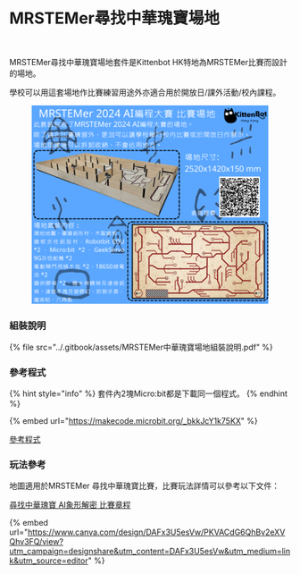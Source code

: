 # MRSTEMer尋找中華瑰寶場地

<figure><img src="https://files.gitbook.com/v0/b/gitbook-x-prod.appspot.com/o/spaces%2FQ7Xcf6dLkRoOcOS021iT%2Fuploads%2Fke2x3V5leaL28zh0L5Ff%2F%E5%A0%B4%E5%9C%B01.png?alt=media&#x26;token=234b8649-bda5-4f43-9d6d-0ae2539ec359" alt=""><figcaption></figcaption></figure>

MRSTEMer尋找中華瑰寶場地套件是Kittenbot HK特地為MRSTEMer比賽而設計的場地。

學校可以用這套場地作比賽練習用途外亦適合用於開放日/課外活動/校內課程。

<figure><img src="../.gitbook/assets/MRSTEMer 2024 尋找中華瑰寶AI編程大賽 比賽場地.png" alt=""><figcaption></figcaption></figure>

### 組裝說明

{% file src="../.gitbook/assets/MRSTEMer中華瑰寶場地組裝說明.pdf" %}

### 參考程式

{% hint style="info" %}
套件內2塊Micro:bit都是下載同一個程式。
{% endhint %}

{% embed url="https://makecode.microbit.org/_bkkJcY1k75KX" %}

[參考程式](https://makecode.microbit.org/\_bkkJcY1k75KX)

### 玩法參考

地圖適用於MRSTEMer 尋找中華瑰寶比賽，比賽玩法詳情可以參考以下文件：

[尋找中華瑰寶 AI象形解密 比賽章程](https://www.canva.com/design/DAFx3U5esVw/PKVACdG6QhBv2eXVQhv3FQ/view?utm\_content=DAFx3U5esVw\&utm\_campaign=designshare\&utm\_medium=link\&utm\_source=editor)

{% embed url="https://www.canva.com/design/DAFx3U5esVw/PKVACdG6QhBv2eXVQhv3FQ/view?utm_campaign=designshare&utm_content=DAFx3U5esVw&utm_medium=link&utm_source=editor" %}
